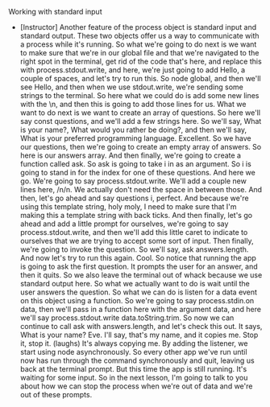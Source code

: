 Working with standard input
- [Instructor] Another feature of the process object is standard input and standard output. These two objects offer us a way to communicate with a process while it's running. So what we're going to do next is we want to make sure that we're in our global file and that we're navigated to the right spot in the terminal, get rid of the code that's here, and replace this with process.stdout.write, and here, we're just going to add Hello, a couple of spaces, and let's try to run this. So node global, and then we'll see Hello, and then when we use stdout.write, we're sending some strings to the terminal. So here what we could do is add some new lines with the \n, and then this is going to add those lines for us. What we want to do next is we want to create an array of questions. So here we'll say const questions, and we'll add a few strings here. So we'll say, What is your name?, What would you rather be doing?, and then we'll say, What is your preferred programming language. Excellent. So we have our questions, then we're going to create an empty array of answers. So here is our answers array. And then finally, we're going to create a function called ask. So ask is going to take i in as an argument. So i is going to stand in for the index for one of these questions. And here we go. We're going to say process.stdout.write. We'll add a couple new lines here, /n/n. We actually don't need the space in between those. And then, let's go ahead and say questions i, perfect. And because we're using this template string, holy moly, I need to make sure that I'm making this a template string with back ticks. And then finally, let's go ahead and add a little prompt for ourselves, we're going to say process.stdout.write, and then we'll add this little caret to indicate to ourselves that we are trying to accept some sort of input. Then finally, we're going to invoke the question. So we'll say, ask answers.length. And now let's try to run this again. Cool. So notice that running the app is going to ask the first question. It prompts the user for an answer, and then it quits. So we also leave the terminal out of whack because we use standard output here. So what we actually want to do is wait until the user answers the question. So what we can do is listen for a data event on this object using a function. So we're going to say process.stdin.on data, then we'll pass in a function here with the argument data, and here we'll say process.stdout.write data.toString.trim. So now we can continue to call ask with answers.length, and let's check this out. It says, What is your name? Eve. I'll say, that's my name, and it copies me. Stop it, stop it. (laughs) It's always copying me. By adding the listener, we start using node asynchronously. So every other app we've run until now has run through the command synchronously and quit, leaving us back at the terminal prompt. But this time the app is still running. It's waiting for some input. So in the next lesson, I'm going to talk to you about how we can stop the process when we're out of data and we're out of these prompts.